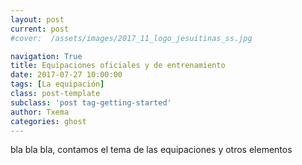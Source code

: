 ```yaml
---
layout: post
current: post
#cover:  /assets/images/2017_11_logo_jesuitinas_ss.jpg

navigation: True
title: Equipaciones oficiales y de entrenamiento
date: 2017-07-27 10:00:00
tags: [La equipación]
class: post-template
subclass: 'post tag-getting-started'
author: Txema
categories: ghost
---
```


bla bla bla, contamos el tema de las equipaciones y otros elementos
